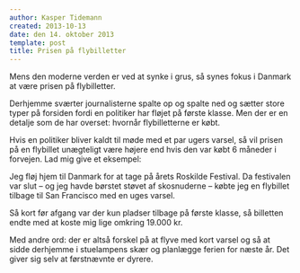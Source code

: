 ```yaml
---
author: Kasper Tidemann
created: 2013-10-13
date: den 14. oktober 2013
template: post
title: Prisen på flybilletter
---
```


Mens den moderne verden er ved at synke i grus, så synes fokus i Danmark at være prisen på flybilletter.

Derhjemme sværter journalisterne spalte op og spalte ned og sætter store typer på forsiden fordi en politiker har fløjet på første klasse. Men der er en detalje som de har overset: hvornår flybilletterne er købt.

Hvis en politiker bliver kaldt til møde med et par ugers varsel, så vil prisen på en flybillet unægteligt være højere end hvis den var købt 6 måneder i forvejen. Lad mig give et eksempel:

Jeg fløj hjem til Danmark for at tage på årets Roskilde Festival. Da festivalen var slut – og jeg havde børstet støvet af skosnuderne – købte jeg en flybillet tilbage til San Francisco med en uges varsel.

Så kort før afgang var der kun pladser tilbage på første klasse, så billetten endte med at koste mig lige omkring 19.000 kr.

Med andre ord: der er altså forskel på at flyve med kort varsel og så at sidde derhjemme i stuelampens skær og planlægge ferien for næste år. Det giver sig selv at førstnævnte er dyrere.